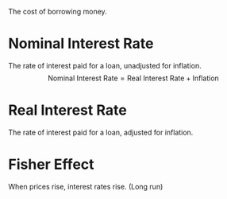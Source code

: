 The cost of borrowing money.
# Nominal Interest Rate
The rate of interest paid for a loan, unadjusted for inflation.
$$\text{Nominal Interest Rate} = \text{Real Interest Rate} + \text{Inflation}$$
# Real Interest Rate
The rate of interest paid for a loan, adjusted for inflation.
# Fisher Effect
When prices rise, interest rates rise. (Long run)

